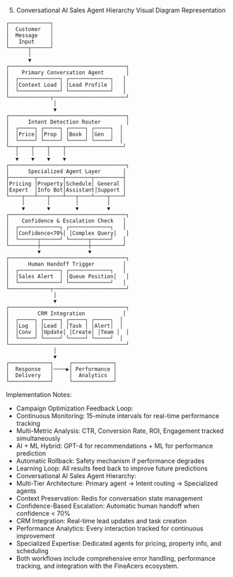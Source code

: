 5. Conversational AI Sales Agent Hierarchy
Visual Diagram Representation
```
┌─────────────┐
│  Customer   │
│  Message    │
│   Input     │
└──────┬──────┘
       │
       ▼
┌─────────────────────────────────────┐
│    Primary Conversation Agent       │
│  ┌─────────────┐ ┌─────────────┐   │
│  │Context Load │ │Lead Profile │   │
│  └─────────────┘ └─────────────┘   │
└─────────────┬───────────────────────┘
               │
               ▼
┌─────────────────────────────────────┐
│      Intent Detection Router        │
│  ┌─────┐ ┌─────┐ ┌─────┐ ┌─────┐  │
│  │Price│ │Prop │ │Book │ │Gen  │  │
│  └─────┘ └─────┘ └─────┘ └─────┘  │
└──┬────┬────┬────┬──────────────────┘
   │    │    │    │
   ▼    ▼    ▼    ▼
┌─────────────────────────────────────┐
│      Specialized Agent Layer       │
├────────┬────────┬────────┬─────────┤
│Pricing │Property│Schedule│ General │
│Expert  │Info Bot│Assistant│Support │
└────┬───┴───┬────┴───┬────┴────┬────┘
     │       │        │         │
     ▼       ▼        ▼         ▼
┌─────────────────────────────────────┐
│    Confidence & Escalation Check   │
│  ┌─────────────┐ ┌─────────────┐   │
│  │Confidence<70%│ │Complex Query│   │
│  └──────┬──────┘ └──────┬──────┘   │
└─────────┼───────────────┼──────────┘
          ▼               ▼
┌─────────────────────────────────────┐
│      Human Handoff Trigger         │
│  ┌─────────────┐ ┌─────────────┐   │
│  │Sales Alert  │ │Queue Position│   │
│  └─────────────┘ └─────────────┘   │
└─────────────┬───────────────────────┘
               │
               ▼
┌─────────────────────────────────────┐
│         CRM Integration            │
│  ┌─────┐ ┌─────┐ ┌─────┐ ┌─────┐  │
│  │Log  │ │Lead │ │Task │ │Alert│  │
│  │Conv │ │Update│ │Create│ │Team │  │
│  └─────┘ └─────┘ └─────┘ └─────┘  │
└─────────────────────────────────────┘
               │
               ▼
┌─────────────┐     ┌─────────────┐
│  Response   │────▶│ Performance │
│  Delivery   │     │  Analytics  │
└─────────────┘     └─────────────┘
```
Implementation Notes:
- Campaign Optimization Feedback Loop:
- Continuous Monitoring: 15-minute intervals for real-time performance tracking
- Multi-Metric Analysis: CTR, Conversion Rate, ROI, Engagement tracked simultaneously
- AI + ML Hybrid: GPT-4 for recommendations + ML for performance prediction
- Automatic Rollback: Safety mechanism if performance degrades
- Learning Loop: All results feed back to improve future predictions
- Conversational AI Sales Agent Hierarchy:
- Multi-Tier Architecture: Primary agent → Intent routing → Specialized agents
- Context Preservation: Redis for conversation state management
- Confidence-Based Escalation: Automatic human handoff when confidence < 70%
- CRM Integration: Real-time lead updates and task creation
- Performance Analytics: Every interaction tracked for continuous improvement
- Specialized Expertise: Dedicated agents for pricing, property info, and scheduling
- Both workflows include comprehensive error handling, performance tracking, and integration with the FineAcers ecosystem.